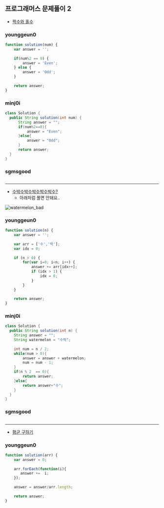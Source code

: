 ## 프로그래머스 문제풀이 2

* [짝수와 홀수](https://programmers.co.kr/learn/courses/30/lessons/12937)

### younggeun0

```javascript
function solution(num) {
    var answer = '';
    
    if(num%2 == 0) {
        answer = 'Even';
    } else {
        answer = 'Odd';
    }
    
    return answer;
}
```

### minj0i

```JAVA
class Solution {
  public String solution(int num) {
      String answer = "";
      if(num%2==0){
          answer = "Even";
      }else{
          answer = "Odd";
      }
      return answer;
  }
}
```

### sgmsgood

```java

```

---

* [수박수박수박수박수박수?](https://programmers.co.kr/learn/courses/30/lessons/12922)
  * 아래처럼 풀면 안돼요..

![watermelon_bad](https://github.com/younggeun0/DataStructureStudy/blob/master/programmers_test/img/watermelon_bad.png)

### younggeun0 

```javascript
function solution(n) {
    var answer = '';
    
    var arr = ['수','박'];
    var idx = 0;
    
    if (n > 0) {
        for(var i=0; i<n; i++) {
            answer += arr[idx++];
            if (idx > 1) {
                idx = 0;
            }
        }
    }
    
    return answer;
}
```

### minj0i

```JAVA
class Solution {
  public String solution(int n) {
    String answer = "";
    String watermelon = "수박";
      
    int num = n / 2;
    while(num > 0){
        answer = answer + watermelon;
        num = num - 1;
    }
    if(n % 2  == 0){
        return answer;
    }else{
        return answer+"수";
    }
  }
}
```

### sgmsgood

```java

```

---

* [평균 구하기](https://programmers.co.kr/learn/courses/30/lessons/12944)

### younggeun0 

```javascript
function solution(arr) {
    var answer = 0;
    
    arr.forEach(function(i){
       answer +=  i;
    });
    
    answer = answer/arr.length;
    
    return answer;
}
```
